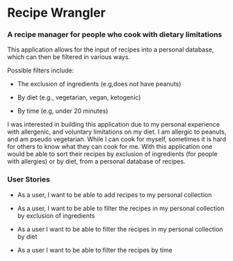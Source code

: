 # Recipe Wrangler

### A recipe manager for people who cook with dietary limitations

This application allows for the input of recipes into a personal 
database, which can then be filtered in various ways.

Possible filters include:

- The exclusion of ingredients (e.g,does not have peanuts)

- By diet (e.g., vegetarian, vegan, ketogenic)

- By time (e.g, under 20 minutes)


I was interested in building this application due to my personal 
experience with allergenic, and voluntary limitations on my 
diet. I am allergic to peanuts, and am pseudo vegetarian. While I 
can cook for myself, sometimes it is hard for others to know 
what they can cook for me. With this application one would be 
able to sort their recipes by exclusion of ingredients (for
people with allergies) or by diet,
from a personal database of recipes.


### User Stories

- As a user, I want to be able to add recipes to my personal
collection

- As a user, I want to be able to filter the recipes in my
personal collection by exclusion of ingredients

- As a user I want to be able to filter the recipes in my
personal collection by diet

- As a user I want to be able to filter the recipes by time




